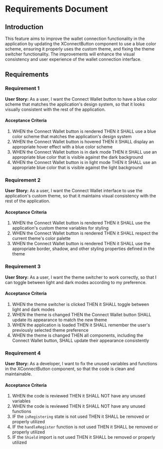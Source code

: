 # Requirements Document

## Introduction

This feature aims to improve the wallet connection functionality in the application by updating the XConnectButton component to use a blue color scheme, ensuring it properly uses the custom theme, and fixing the theme switcher functionality. The improvements will enhance the visual consistency and user experience of the wallet connection interface.

## Requirements

### Requirement 1

**User Story:** As a user, I want the Connect Wallet button to have a blue color scheme that matches the application's design system, so that it looks visually consistent with the rest of the application.

#### Acceptance Criteria

1. WHEN the Connect Wallet button is rendered THEN it SHALL use a blue color scheme that matches the application's design system
2. WHEN the Connect Wallet button is hovered THEN it SHALL display an appropriate hover effect with a blue color scheme
3. WHEN the Connect Wallet button is in dark mode THEN it SHALL use an appropriate blue color that is visible against the dark background
4. WHEN the Connect Wallet button is in light mode THEN it SHALL use an appropriate blue color that is visible against the light background

### Requirement 2

**User Story:** As a user, I want the Connect Wallet interface to use the application's custom theme, so that it maintains visual consistency with the rest of the application.

#### Acceptance Criteria

1. WHEN the Connect Wallet button is rendered THEN it SHALL use the application's custom theme variables for styling
2. WHEN the Connect Wallet button is rendered THEN it SHALL respect the current theme's color palette
3. WHEN the Connect Wallet button is rendered THEN it SHALL use the appropriate border, shadow, and other styling properties defined in the theme

### Requirement 3

**User Story:** As a user, I want the theme switcher to work correctly, so that I can toggle between light and dark modes according to my preference.

#### Acceptance Criteria

1. WHEN the theme switcher is clicked THEN it SHALL toggle between light and dark modes
2. WHEN the theme is changed THEN the Connect Wallet button SHALL update its appearance to match the new theme
3. WHEN the application is loaded THEN it SHALL remember the user's previously selected theme preference
4. WHEN the theme is changed THEN all components, including the Connect Wallet button, SHALL update their appearance consistently

### Requirement 4

**User Story:** As a developer, I want to fix the unused variables and functions in the XConnectButton component, so that the code is clean and maintainable.

#### Acceptance Criteria

1. WHEN the code is reviewed THEN it SHALL NOT have any unused variables
2. WHEN the code is reviewed THEN it SHALL NOT have any unused functions
3. IF the `isRegistering` state is not used THEN it SHALL be removed or properly utilized
4. IF the `handleRegister` function is not used THEN it SHALL be removed or properly utilized
5. IF the `Shield` import is not used THEN it SHALL be removed or properly utilized